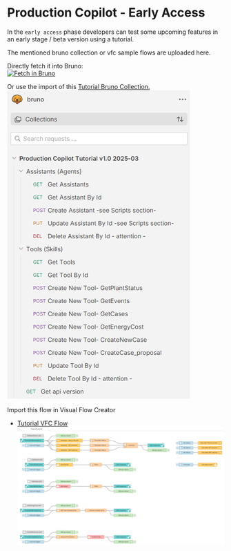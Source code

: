 # Production Copilot - Early Access

In the `early access` phase developers can test some upcoming features in an early stage / beta version using a tutorial.

The mentioned bruno collection or vfc sample flows are uploaded here.

Directly fetch it into Bruno:<br>
[<img src="https://fetch.usebruno.com/button.svg" alt="Fetch in Bruno" style="width: 130px; height: 30px;" width="128" height="32">](https://fetch.usebruno.com?url=git%40github.com%3Amindsphere%2Fproduction-copilot.git "target=_blank rel=noopener noreferrer")

Or use the import of this [Tutorial Bruno Collection.](./bruno/Production%20Copilot%20Tutorial%20v1.0%202025-03.json)<br>
    ![Bruno collection](./bruno/bruno-collection.png)

Import this flow in Visual Flow Creator
- [Tutorial VFC Flow](./vfc/Production-Copilot-Tutorial.vfc-sample-flow.json)<br>
    ![Example skills](./vfc/copilot-example-skills.png)